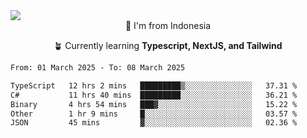 
<img align = "center" src="https://readme-typing-svg.herokuapp.com?font=Fira+Code&size=25&pause=1000&color=00F713&center=true&vCenter=true&random=false&width=850&height=70&lines=Hi+There+%F0%9F%91%8B%2C+Im+Julian+Caesar;"/>
<br>

<div align = "center">
  📌 I'm from Indonesia
  
  🪴 Currently learning **Typescript, NextJS, and Tailwind**
</div>

<!--START_SECTION:waka-->

```txt
From: 01 March 2025 - To: 08 March 2025

TypeScript   12 hrs 2 mins   █████████▒░░░░░░░░░░░░░░░   37.31 %
C#           11 hrs 40 mins  █████████░░░░░░░░░░░░░░░░   36.21 %
Binary       4 hrs 54 mins   ███▓░░░░░░░░░░░░░░░░░░░░░   15.22 %
Other        1 hr 9 mins     █░░░░░░░░░░░░░░░░░░░░░░░░   03.57 %
JSON         45 mins         ▓░░░░░░░░░░░░░░░░░░░░░░░░   02.36 %
```

<!--END_SECTION:waka-->
